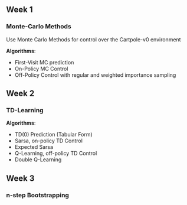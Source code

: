 ## Week 1 

### Monte-Carlo Methods

Use Monte Carlo Methods for control
over the Cartpole-v0 environment

__Algorithms__:

* First-Visit MC prediction 
* On-Policy MC Control
* Off-Policy Control with regular and weighted importance sampling

## Week 2

### TD-Learning

__Algorithms__:

* TD(0) Prediction (Tabular Form)
* Sarsa, on-policy TD Control
* Expected Sarsa
* Q-Learning, off-policy TD Control
* Double Q-Learning

## Week 3

### n-step Bootstrapping








